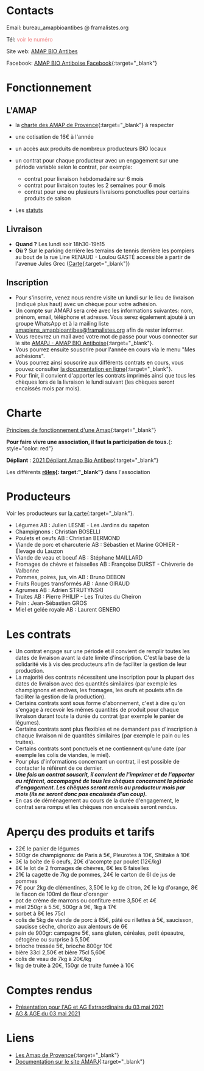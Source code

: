 <!-- Page d'accueil -->

# Contacts

Email: bureau_amapbioantibes @ framalistes.org

Tél: <span id="telephone" onmouseover='var old_content=changeContent(this,decipher("5863276375","52123"))' onmouseout='this.textContent=old_content' alt="passer la souris au dessus" style="color: LightCoral">voir le numéro</span><!-- markdownlint-disable-line MD033 -->

Site web: [AMAP BIO Antibes](https://amapbioantibes.github.io/ 'ici :)')

Facebook: [AMAP BIO Antiboise Facebook](https://www.facebook.com/groups/592762787877541 'vers Facebook'){:target="\_blank"}

# Fonctionnement

## L'AMAP

- la [charte des AMAP de Provence](https://www.lesamapdeprovence.org/IMG/pdf/charte_des_amap_mars_20142.pdf 'Charte des AMAP de Provence'){:target="\_blank"} à respecter
- une cotisation de 16€ à l'année
- un accès aux produits de nombreux producteurs BIO locaux
- un contrat pour chaque producteur avec un engagement sur une période variable selon le contrat, par exemple:

  - contrat pour livraison hebdomadaire sur 6 mois
  - contrat pour livraison toutes les 2 semaines pour 6 mois
  - contrat pour une ou plusieurs livraisons ponctuelles pour certains produits de saison

- Les [statuts](statuts.md)

## Livraison

- **Quand ?** Les lundi soir 18h30-19h15
- **Où ?** Sur le parking derrière les terrains de tennis derrière les pompiers au bout de la rue Line RENAUD - Loulou GASTÉ accessible à partir de l'avenue Jules Grec ([Carte](https://osm.org/go/xXNV~76ZR-?m= 'via openstreetmap.org'){:target="\_blank"})

## Inscription

- Pour s'inscrire, venez nous rendre visite un lundi sur le lieu de livraison (indiqué plus haut) avec un chèque pour votre adhésion.
- Un compte sur AMAPJ sera créé avec les informations suivantes: nom, prénom, email, téléphone et adresse. Vous serez également ajouté à un groupe WhatsApp et à la mailing liste [amapiens_amapbioantibes@framalistes.org](https://framalistes.org/sympa/info/amapiens_amapbioantibes) afin de rester informer.
- Vous recevrez un mail avec votre mot de passe pour vous connecter sur le site [AMAPJ - AMAP BIO Antiboise](https://contrats.amapj.fr/c/antibes){:target="\_blank"}.
- Vous pourrez ensuite souscrire pour l'année en cours via le menu "Mes adhésions".
- Vous pourrez ainsi souscrire aux différents contrats en cours, vous pouvez consulter [la documentation en ligne](https://amapj.fr/docs_utilisateur_adherent.html){:target="\_blank"}.
- Pour finir, il convient d'apporter les contrats imprimés ainsi que tous les chèques lors de la livraison le lundi suivant (les chèques seront encaissés mois par mois).

# Charte

[Principes de fonctionnement d'une Amap](https://www.lesamapdeprovence.org/-La-Charte-des-AMAP,231-.html 'vers la charte'){:target="\_blank"}

**Pour faire vivre une association, il faut la participation de tous.**{: style="color: red"}

**Dépliant** : [2021 Dépliant Amap Bio Antibes](2021_Flyer_AMAP_Bio_Antibes_a4.pdf 'Dépliant'){:target="\_blank"}

Les différents **[rôles](roles.html 'les rôles'){: target:"\_blank"}** dans l'association

# Producteurs

<!-- Lien pour éditer la carte des producteurs
  http://umap.openstreetmap.fr/en/map/anonymous-edit/835079:MHGeXdv4SEPDsnJh26DkC9Wzu8A
-->

Voir les producteurs sur [la carte](http://u.osmfr.org/m/835079/){:target="\_blank"}.

- Légumes AB : Julien LESNE - Les Jardins du sapeton
- Champignons : Christian BOSELLI
- Poulets et oeufs AB : Christian BERMOND
- Viande de porc et charcuterie AB : Sébastien et Marine GOHIER - Élevage du Lauzon
- Viande de veau et boeuf AB : Stéphane MAILLARD
- Fromages de chèvre et faisselles AB : Françoise DURST - Chèvrerie de Valbonne
- Pommes, poires, jus, vin AB : Bruno DEBON
- Fruits Rouges transformés AB : Anne GIRAUD
- Agrumes AB : Adrien STRUTYNSKI
- Truites AB : Pierre PHILIP - Les Truites du Cheiron
- Pain : Jean-Sébastien GROS
- Miel et gelée royale AB : Laurent GENERO

# Les contrats

- Un contrat engage sur une période et il convient de remplir toutes les dates de livraison avant la date limite d'inscription. C'est la base de la solidarité vis à vis des producteurs afin de faciliter la gestion de leur production.
- La majorité des contrats nécessitent une inscription pour la plupart des dates de livraison avec des quantités similaires (par exemple les champignons et endives, les fromages, les œufs et poulets afin de faciliter la gestion de la production).
- Certains contrats sont sous forme d'abonnement, c'est à dire qu'on s'engage à recevoir les mêmes quantités de produit pour chaque livraison durant toute la durée du contrat (par exemple le panier de légumes).
- Certains contrats sont plus flexibles et ne demandent pas d'inscription à chaque livraison ni de quantités similaires (par exemple le pain ou les truites).
- Certains contrats sont ponctuels et ne contiennent qu'une date (par exemple les colis de viandes, le miel).
- Pour plus d'informations concernant un contrat, il est possible de contacter le référent de ce dernier.
- _**Une fois un contrat souscrit, il convient de l'imprimer et de l'apporter au référent, accompagné de tous les chèques concernant la période d'engagement. Les chèques seront remis au producteur mois par mois (ils ne seront donc pas encaissés d'un coup).**_
- En cas de déménagement au cours de la durée d'engagement, le contrat sera rompu et les chèques non encaissés seront rendus.

# Aperçu des produits et tarifs

- 22€ le panier de légumes
- 500gr de champignons: de Paris à 5€, Pleurotes à 10€, Shiitake à 10€
- 3€ la boîte de 6 oeufs, 20€ d'acompte par poulet (12€/kg)
- 8€ le lot de 2 fromages de chèvres, 6€ les 6 faiselles
- 21€ la cagette de 7kg de pommes, 24€ le carton de 6l de jus de pommes
- 7€ pour 2kg de clémentines, 3,50€ le kg de citron, 2€ le kg d'orange, 8€ le flacon de 100ml de fleur d'oranger
- pot de crème de marrons ou confiture entre 3,50€ et 4€
- miel 250gr à 5.5€, 500gr à 9€, 1kg à 17€
- sorbet à 8€ les 75cl
- colis de 5kg de viande de porc à 65€, pâté ou rillettes à 5€, saucisson, saucisse sèche, chorizo aux alentours de 6€
- pain de 900gr: campagne 5€, sans gluten, céréales, petit épeautre, cétogène ou surprise à 5,50€
- brioche tressée 5€, brioche 800gr 10€
- bière 33cl 2,50€ et bière 75cl 5,60€
- colis de veau de 7kg à 20€/kg
- 1kg de truite à 20€, 150gr de truite fumée à 10€

# Comptes rendus

- [Présentation pour l'AG et AG Extraordinaire du 03 mai 2021](2021-05-03_presentation.md)
- [AG & AGE du 03 mai 2021](cr.md)

# Liens

- [Les Amap de Provence](https://www.lesamapdeprovence.org/ 'Lien vers les Amap de Provence'){:target="\_blank"}
- [Documentation sur le site AMAPJ](https://amapj.fr/docs_utilisateur_adherent.html 'Lien vers la documentation AMAPJ'){:target="\_blank"}
